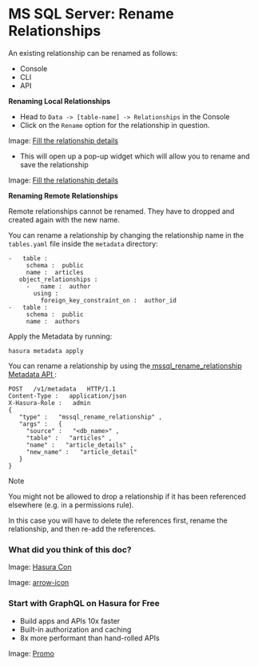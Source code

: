 # MS SQL Server: Rename Relationships

An existing relationship can be renamed as follows:

- Console
- CLI
- API


 **Renaming Local Relationships** 

- Head to `Data -> [table-name] -> Relationships` in the Console
- Click on the `Rename` option for the relationship in question.


Image: [ Fill the relationship details ](https://hasura.io/docs/assets/images/rename-local-rel-step-1-eb3ca73dd275a44464d7a76bbb570b1f.png)

- This will open up a pop-up widget which will allow you to rename and save the relationship


Image: [ Fill the relationship details ](https://hasura.io/docs/assets/images/rename-local-rel-step-2-8d77bcbdc59385be3b3d065349191826.png)

 **Renaming Remote Relationships** 

Remote relationships cannot be renamed. They have to dropped and created again with the new name.

You can rename a relationship by changing the relationship name in the `tables.yaml` file inside the `metadata` directory:

```
-   table :
     schema :  public
     name :  articles
   object_relationships :
     -   name :  author
       using :
         foreign_key_constraint_on :  author_id
-   table :
     schema :  public
     name :  authors
```

Apply the Metadata by running:

`hasura metadata apply`

You can rename a relationship by using the[ mssql_rename_relationship Metadata API ](https://hasura.io/docs/latest/api-reference/metadata-api/relationship/#mssql-rename-relationship):

```
POST   /v1/metadata   HTTP/1.1
Content-Type :   application/json
X-Hasura-Role :   admin
{
   "type" :   "mssql_rename_relationship" ,
   "args" :   {
     "source" :   "<db_name>" ,
     "table" :   "articles" ,
     "name" :   "article_details" ,
     "new_name" :   "article_detail"
   }
}
```

Note

You might not be allowed to drop a relationship if it has been referenced elsewhere (e.g. in a permissions rule).

In this case you will have to delete the references first, rename the relationship, and then re-add the references.

### What did you think of this doc?

Image: [ Hasura Con ](https://res.cloudinary.com/dh8fp23nd/image/upload/v1686154570/hasura-con-2023/has-con-light-date_r2a2ud.png)

Image: [ arrow-icon ](https://res.cloudinary.com/dh8fp23nd/image/upload/v1683723549/main-web/chevron-right_ldbi7d.png)

### Start with GraphQL on Hasura for Free

- Build apps and APIs 10x faster
- Built-in authorization and caching
- 8x more performant than hand-rolled APIs


Image: [ Promo ](https://hasura.io/docs/assets/images/hasura-free-ff60e409244e0ea12b5a3045d1a9096b.png)